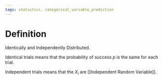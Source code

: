 ```yaml
---
tags: statistics, categorical_variable_prediction
---
```


# Definition

Identically and Independently Distributed.

Identical trials means that the probability of success $p$ is the same for each trial.

Independent trials means that the $X_i$ are [[Independent Random Variable]].

[^1]: [Categorical Data Analysis](zotero://open-pdf/library/items/JZKRKD5L?page=23)